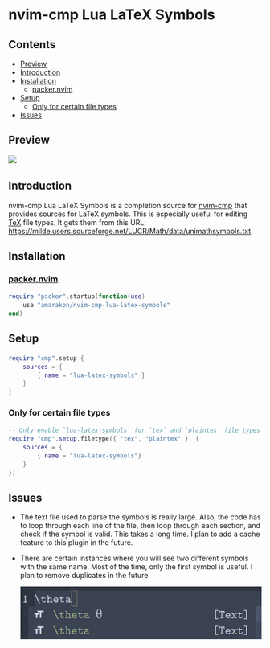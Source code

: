 nvim-cmp Lua LaTeX Symbols
================

## Contents

-   <a href="#preview" id="toc-preview">Preview</a>
-   <a href="#introduction" id="toc-introduction">Introduction</a>
-   <a href="#installation" id="toc-installation">Installation</a>
    -   <a href="#packernvim" id="toc-packernvim"><span>packer.nvim</span></a>
-   <a href="#setup" id="toc-setup">Setup</a>
    -   <a href="#only-for-certain-file-types"
        id="toc-only-for-certain-file-types">Only for certain file types</a>
-   <a href="#issues" id="toc-issues">Issues</a>

## Preview

![](media/preview.gif)

## Introduction

nvim-cmp Lua LaTeX Symbols is a completion source for
[nvim-cmp](https://github.com/hrsh7th/nvim-cmp) that provides sources
for LaTeX symbols. This is especially useful for editing
[TeX](#only-for-certain-file-types) file types. It gets them from this
URL:
<https://milde.users.sourceforge.net/LUCR/Math/data/unimathsymbols.txt>.

## Installation

### [packer.nvim](https://github.com/wbthomason/packer.nvim)

``` lua
require "packer".startup(function(use)
    use "amarakon/nvim-cmp-lua-latex-symbols"
end)
```

## Setup

``` lua
require "cmp".setup {
    sources = {
        { name = "lua-latex-symbols" }
    }
}
```

### Only for certain file types

``` lua
-- Only enable `lua-latex-symbols` for `tex` and `plaintex` file types
require "cmp".setup.filetype({ "tex", "plaintex" }, {
    sources = {
        { name = "lua-latex-symbols"}
    }
})
```

## Issues

-   The text file used to parse the symbols is really large. Also, the
    code has to loop through each line of the file, then loop through
    each section, and check if the symbol is valid. This takes a long
    time. I plan to add a cache feature to this plugin in the future.

-   There are certain instances where you will see two different symbols
    with the same name. Most of the time, only the first symbol is
    useful. I plan to remove duplicates in the future.

    ![](media/duplicate.png)
